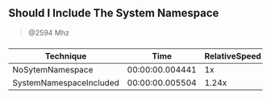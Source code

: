 
Should I Include The System Namespace
-------------------------------------
> @2594 Mhz


### 


|Technique              |Time           |RelativeSpeed|Throughput|
|-----------------------|---------------|-------------|----------|
|NoSytemNamespace       |00:00:00.004441|1x           |22516.94/s|
|SystemNamespaceIncluded|00:00:00.005504|1.24x        |18165.96/s|




